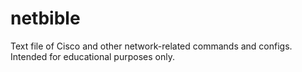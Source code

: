 # netbible
Text file of Cisco and other network-related commands and configs. Intended for educational purposes only.
